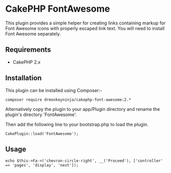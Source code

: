 CakePHP FontAwesome
===================

This plugin provides a simple helper for creating links containing markup for Font Awesome icons with properly escaped link text. You will need to install Font Awesome separately.


Requirements
------------

* CakePHP 2.x


Installation
------------

This plugin can be installed using Composer:-

    composer require drmonkeyninja/cakephp-font-awesome:2.*

Alternatively copy the plugin to your app/Plugin directory and rename the plugin's directory 'FontAwesome'.

Then add the following line to your bootstrap.php to load the plugin.

    CakePlugin::load('FontAwesome');


Usage
-----

    echo $this->Fa->('chevron-circle-right', __('Proceed'), ['controller' => 'pages', 'display', 'next']);
